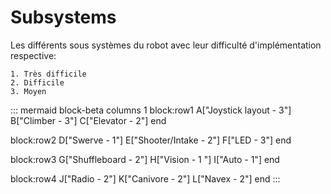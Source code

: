 # Subsystems
Les différents sous systèmes du robot avec leur difficulté d'implémentation respective:

    1. Très difficile
    2. Difficile
    3. Moyen

::: mermaid
block-beta
columns 1
  block:row1
    A["Joystick layout - 3"]
    B["Climber - 3"]
    C["Elevator - 2"]
  end

  block:row2
    D["Swerve - 1"]
    E["Shooter/Intake - 2"]
    F["LED - 3"]
  end

  block:row3
    G["Shuffleboard - 2"]
    H["Vision - 1 "]
    I["Auto - 1"]
  end
  
  block:row4
    J["Radio - 2"]
    K["Canivore - 2"]
    L["Navex - 2"]
  end
:::


